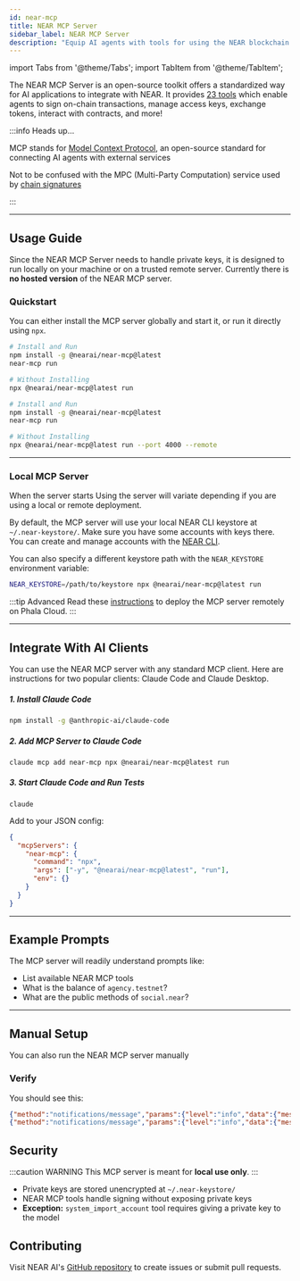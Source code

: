 ```yaml
---
id: near-mcp
title: NEAR MCP Server
sidebar_label: NEAR MCP Server
description: "Equip AI agents with tools for using the NEAR blockchain via Model Context Protocol (MCP)."
---
```


import Tabs from '@theme/Tabs';
import TabItem from '@theme/TabItem';

The NEAR MCP Server is an open-source toolkit offers a standardized way for AI applications to integrate with NEAR. It provides [23 tools](https://github.com/nearai/near-mcp/blob/main/TOOLS.md) which enable agents to sign on-chain transactions, manage access keys, exchange tokens, interact with contracts, and more!

:::info Heads up...

MCP stands for [Model Context Protocol](https://modelcontextprotocol.io), an open-source standard for connecting AI agents with external services

Not to be confused with the MPC (Multi-Party Computation) service used by [chain signatures](../chain-abstraction/chain-signatures.md)

:::

---

## Usage Guide

Since the NEAR MCP Server needs to handle private keys, it is designed to run locally on your machine or on a trusted remote server. Currently there is **no hosted version** of the NEAR MCP server.

### Quickstart
You can either install the MCP server globally and start it, or run it directly using `npx`.

<Tabs>
<TabItem value="global" label="Local">

  ```bash
  # Install and Run
  npm install -g @nearai/near-mcp@latest
  near-mcp run

  # Without Installing
  npx @nearai/near-mcp@latest run
  ```

</TabItem>
<TabItem value="npx" label="Remote">

  ```bash
  # Install and Run
  npm install -g @nearai/near-mcp@latest
  near-mcp run

  # Without Installing
  npx @nearai/near-mcp@latest run --port 4000 --remote
  ```
</TabItem>

</Tabs>

<hr class="subsection" />

### Local MCP Server

When the server starts
Using the server will variate depending if you are using a local or remote deployment.

<Tabs>
<TabItem value="local" label="Local Deployment">

  By default, the MCP server will use your local NEAR CLI keystore at `~/.near-keystore/`. Make sure you have some accounts with keys there. You can create and manage accounts with the [NEAR CLI](https://docs.near.org/tools/near-cli).

  You can also specify a different keystore path with the `NEAR_KEYSTORE` environment variable:

  ```bash
  NEAR_KEYSTORE=/path/to/keystore npx @nearai/near-mcp@latest run
  ```

</TabItem>

</Tabs>

:::tip Advanced
Read these [instructions](https://github.com/nearai/near-mcp/blob/main/tee.md) to deploy the MCP server remotely on Phala Cloud.
:::


---

## Integrate With AI Clients

You can use the NEAR MCP server with any standard MCP client. Here are instructions for two popular clients: Claude Code and Claude Desktop.

<Tabs>
<TabItem value="claude_coe" label="Claude Code">

  ##### 1. Install Claude Code

  ```bash
  npm install -g @anthropic-ai/claude-code
  ```

  ##### 2. Add MCP Server to Claude Code

  ```bash
  claude mcp add near-mcp npx @nearai/near-mcp@latest run
  ```

  ##### 3. Start Claude Code and Run Tests

  ```
  claude
  ```

</TabItem>

<TabItem value="claude_desktop" label="Claude Desktop">

  Add to your JSON config:

  ```json
  {
    "mcpServers": {
      "near-mcp": {
        "command": "npx",
        "args": ["-y", "@nearai/near-mcp@latest", "run"],
        "env": {}
      }
    }
  }
  ```

</TabItem>

</Tabs>

---

## Example Prompts

The MCP server will readily understand prompts like:

- List available NEAR MCP tools
- What is the balance of `agency.testnet`?
- What are the public methods of `social.near`?

---

## Manual Setup

You can also run the NEAR MCP server manually


### Verify

You should see this:

```json
{"method":"notifications/message","params":{"level":"info","data":{"message":"NEAR MCP server started..."}}}
{"method":"notifications/message","params":{"level":"info","data":{"message":"Using NEAR keystore at: ~/.near-keystore"}}}
```

## Security

:::caution WARNING
This MCP server is meant for **local use only**.
:::

- Private keys are stored unencrypted at `~/.near-keystore/`
- NEAR MCP tools handle signing without exposing private keys
- **Exception:** `system_import_account` tool requires giving a private key to the model

## Contributing

Visit NEAR AI's [GitHub repository](https://github.com/nearai/near-mcp) to create issues or submit pull requests.
